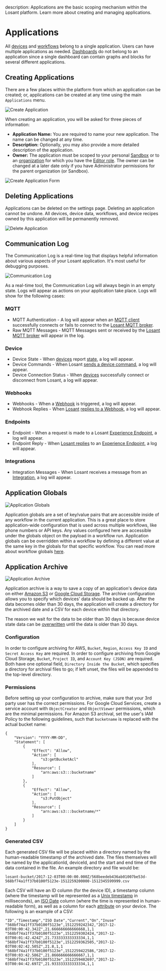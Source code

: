 description: Applications are the basic scoping mechanism within the Losant platform. Learn more about creating and managing applications.

# Applications

All [devices](/devices/overview/) and [workflows](/workflows/overview/) belong to a single application. Users can have multiple applications as needed. [Dashboards](/dashboards/overview/) do not belong to an application since a single dashboard can contain graphs and blocks for several different applications.

## Creating Applications

There are a few places within the platform from which an application can be created; or, applications can be created at any time using the main `Applications` menu.

![Create Application](/images/applications/create-application.png "Create Application")

When creating an application, you will be asked for three pieces of information:

* **Application Name:** You are required to name your new application. The name can be changed at any time.
* **Description:** Optionally, you may also provide a more detailed description of the application.
* **Owner:** The application must be scoped to your personal [Sandbox](/user-accounts/sandbox/) or to an [organization](/organizations/overview/) for which you have the [Editor role](/organizations/members/#member-roles). The owner can be changed at a later date only if you have Administrator permissions for the parent organization (or Sandbox).

![Create Application Form](/images/applications/create-application-form.png "Create Application Form")

## Deleting Applications

Applications can be deleted on the settings page. Deleting an application cannot be undone. All devices, device data, workflows, and device recipes owned by this application will be permanently removed.

![Delete Application](/images/applications/delete-application.png "Delete Application")

## Communication Log

The Communication Log is a real-time log that displays helpful information about various aspects of your Losant application. It's most useful for debugging purposes.

![Communication Log](/images/applications/communication-log-full.png "Communication Log")

As a real-time tool, the Communication Log will always begin in an empty state. Logs will appear as actions on your application take place. Logs will show for the following cases:

### MQTT

* MQTT Authentication - A log will appear when an [MQTT client](/mqtt/overview/) successfully connects or fails to connect to the [Losant MQTT broker](/mqtt/overview/).
* Raw MQTT Messages - MQTT Messages sent or received by the [Losant MQTT broker](/mqtt/overview/) will appear in the log.

### Device

* Device State - When [devices](/devices/overview/) report [state](/devices/state/), a log will appear.
* Device Commands - When Losant [sends a device command](/devices/commands/), a log will appear.
* Device Connection Status - When [devices](/devices/overview/) successfully connect or disconnect from Losant, a log will appear.

### Webhooks

* Webhooks - When a [Webhook](/applications/webhooks/) is triggered, a log will appear.
* Webhook Replies - When [Losant](/workflows/outputs/webhook-reply/) [replies to a Webhook](/applications/webhooks/#custom-replies), a log will appear.

### Endpoints

* Endpoint - When a request is made to a Losant [Experience Endpoint](/experiences/endpoints/), a log will appear.
* Endpoint Reply - When [Losant replies](/workflows/outputs/endpoint-reply/) to an [Experience Endpoint](/experiences/endpoints/), a log will appear.

### Integrations

* Integration Messages - When Losant receives a message from an [Integration](/applications/integrations/), a log will appear.

## Application Globals

![Application Globals](/images/applications/application-globals.png "Application Globals")

Application globals are a set of key/value pairs that are accessible inside of any workflow in the current application. This is a great place to store application-wide configuration that is used across multiple workflows, like phone numbers or API keys. Any values configured here are accessible under the globals object on the payload in a workflow run. Application globals can be overridden within a workflow by defining a different value at the same key in the globals for that specific workflow. You can read more about workflow globals [here](/workflows/overview/#workflow-globals).

## Application Archive

![Application Archive](/images/applications/application-archive.png "Application Archive")

Application archive is a way to save a copy of an application's device data on either [Amazon S3](https://aws.amazon.com/s3/) or [Google Cloud Storage](https://cloud.google.com/storage/). The archive configuration allows you to specify which devices' data should be backed up. After the data becomes older than 30 days, the application will create a directory for the archived date and a CSV for each device within that directory.

The reason we wait for the data to be older than 30 days is because device state data can be [overwritten](/devices/state/#overwriting-previous-state) until the data is older than 30 days.

### Configuration

In order to configure archiving for AWS, `Bucket`, `Region`, `Access Key ID` and `Secret Access Key` are required. In order to configure archiving from Google Cloud Storage, `Bucket`, `Project ID`, and `Account Key (JSON)` are required. Both have one optional field, `Directory Inside the Bucket`, which specifies a directory for archival files to go; if left unset, the files will be appended to the top-level directory.

### Permissions

Before setting up your configuration to archive, make sure that your 3rd party user has the correct permissions. For Google Cloud Services, create a service account with `ObjectCreator` and `ObjectViewer` permissions, which are the minimal permissions. For Amazon S3 archival, set the user's IAM Policy to the following guidelines, such that `bucketname` is replaced with the actual bucket name:

```
{
    "Version": "YYYY-MM-DD",
    "Statement": [
        {
            "Effect": "Allow",
            "Action": [
                "s3:getBucketAcl"
            ],
            "Resource": [
                "arn:aws:s3:::bucketname"
            ]
        },
        {
            "Effect": "Allow",
            "Action": [
                "s3:PutObject"
            ],
            "Resource": [
                "arn:aws:s3:::bucketname/*"
            ]
        }
    ]
}
```

### Generated CSV

Each generated CSV file will be placed within a directory named by the human-readable timestamp of the archived date. The files themselves will be named by the applicationId, deviceId, and the start and end time of the data contained in the file. An example directory and file would be:

```text
losant-bucket/2017-12-03T00:00:00.000Z/568beedeb436ab01007be53d-568bf74a1ff37b0100f5123e-1512259200000-1512345599999.csv
```

Each CSV will have an ID column (for the device ID), a timestamp column (where the timestamp will be represented as a [Unix timestamp](https://en.wikipedia.org/wiki/Unix_time) in milliseconds), an [ISO Date](https://en.wikipedia.org/wiki/ISO_8601) column (where the time is represented in human-readable form), as well as a column for each [attribute](/devices/overview/#device-attributes) on your device. The following is an example of a CSV:

```csv
"ID","Timestamp","ISO Date","Current","On","Inuse"
"568bf74a1ff37b0100f5123e",1512259242342,"2017-12-03T00:00:42.342Z",21.666666666666668,1,1
"568bf74a1ff37b0100f5123e",1512259302424,"2017-12-03T00:01:42.424Z",21.733333333333334,1,1
"568bf74a1ff37b0100f5123e",1512259362505,"2017-12-03T00:02:42.505Z",21.8,1,1
"568bf74a1ff37b0100f5123e",1512259422586,"2017-12-03T00:03:42.586Z",21.866666666666667,1,1
"568bf74a1ff37b0100f5123e",1512259482697,"2017-12-03T00:04:42.697Z",21.933333333333334,1,1
```
